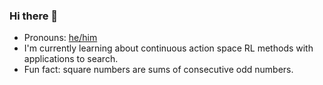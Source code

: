 ### Hi there 👋

- Pronouns: [he/him](https://pronoun.is/he)
- I'm currently learning about continuous action space RL methods with applications to search.
- Fun fact: square numbers are sums of consecutive odd numbers.
